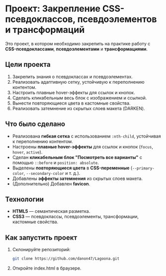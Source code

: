 #  Проект: Закрепление CSS-псевдоклассов, псевдоэлементов и трансформаций

Это проект, в котором необходимо закрепить на практике работу с **CSS-псевдоклассами**, **псевдоэлементами** и **трансформациями**.

## Цели проекта
1. Закрепить знания о псевдоклассах и псевдоэлементах.
2. Реализовать адаптивную сетку, устойчивую к переполнению контентом.
3. Настроить плавные hover-эффекты для ссылок и кнопок.
4. Сделать кликабельным весь блок с изображением и ссылкой.
5. Вынести повторяющиеся цвета в кастомные свойства.
6. Реализовать затемнение из скрытых слоев макета (DARKEN).

## Что было сделано
- Реализована **гибкая сетка** с использованием `:nth-child`, устойчивая к переполнению контентом.
- Настроены **плавные hover-эффекты** для ссылок и кнопок (`focus`, `hover`, `active`).
- Сделан **кликабельным блок "Посмотреть все варианты"** с помощью `::before` и `position: absolute`.
- Выделены **повторяющиеся цвета** в **CSS-переменные** (`--primary-color`, `--secondary-color` и т. д.).
- Добавлены **эффекты затемнения** из скрытых слоев макета.
- (Дополнительно) Добавлен **favicon**.

## Технологии
- **HTML5** — семантическая разметка.
- **CSS3** — псевдоклассы, псевдоэлементы, трансформации, кастомные свойства.

## Как запустить проект
1. Склонируйте репозиторий:
   ```sh
   git clone https://github.com/danon47/Lagoona.git
2. Откройте index.html в браузере.

